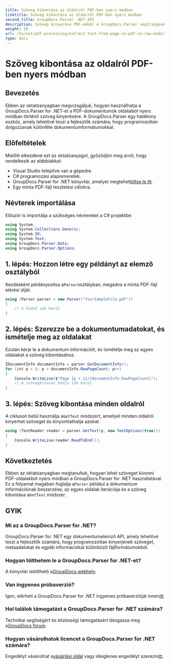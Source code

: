 ```yaml
---
title: Szöveg kibontása az oldalról PDF-ben nyers módban
linktitle: Szöveg kibontása az oldalról PDF-ben nyers módban
second_title: GroupDocs.Parser .NET API
description: Szöveg kinyerése PDF-ekből a GroupDocs.Parser segítségével C#-ban. Tanulja meg a hatékony PDF-szövegkivonást ezzel a hatékony .NET-könyvtárral.
weight: 16
url: /hu/net/pdf-processing/extract-text-from-page-in-pdf-in-raw-mode/
type: docs
---
```

# Szöveg kibontása az oldalról PDF-ben nyers módban

## Bevezetés
Ebben az oktatóanyagban megvizsgáljuk, hogyan használhatja a GroupDocs.Parser for .NET-et a PDF-dokumentumok oldalaiból nyers módban történő szöveg kinyerésére. A GroupDocs.Parser egy hatékony eszköz, amely lehetővé teszi a fejlesztők számára, hogy programozottan dolgozzanak különféle dokumentumformátumokkal.
## Előfeltételek
Mielőtt elkezdené ezt az oktatóanyagot, győződjön meg arról, hogy rendelkezik az alábbiakkal:
- Visual Studio telepítve van a gépedre.
- C# programozási alapismeretek.
- GroupDocs.Parser for .NET könyvtár, amelyet megtehet[töltse le itt](https://releases.groupdocs.com/parser/net/).
- Egy minta PDF-fájl tesztelési célokra.

## Névterek importálása
Először is importálja a szükséges névtereket a C# projektbe:
```csharp
using System;
using System.Collections.Generic;
using System.IO;
using System.Text;
using GroupDocs.Parser.Data;
using GroupDocs.Parser.Options;
```
## 1. lépés: Hozzon létre egy példányt az elemző osztályból
 Kezdésként példányosítsa a`Parser`osztályban, megadva a minta PDF-fájl elérési útját.
```csharp
using (Parser parser = new Parser("YourSampleFile.pdf"))
{
    // A kódod ide kerül
}
```
## 2. lépés: Szerezze be a dokumentumadatokat, és ismételje meg az oldalakat
Ezután kérje le a dokumentum információit, és ismételje meg az egyes oldalakat a szöveg kibontásához.
```csharp
IDocumentInfo documentInfo = parser.GetDocumentInfo();
for (int p = 0; p < documentInfo.RawPageCount; p++)
{
    Console.WriteLine($"Page {p + 1}/{documentInfo.RawPageCount}");
    // A szövegkivonat kódja ide kerül
}
```
## 3. lépés: Szöveg kibontása minden oldalról
 A cikluson belül használja a`GetText` módszert, amellyel minden oldalról kinyerhet szöveget és kinyomtathatja azokat.
```csharp
using (TextReader reader = parser.GetText(p, new TextOptions(true)))
{
    Console.WriteLine(reader.ReadToEnd());
}
```

## Következtetés
 Ebben az oktatóanyagban megtanultuk, hogyan lehet szöveget kivonni PDF-oldalakból nyers módban a GroupDocs.Parser for .NET használatával. Ez a folyamat magában foglalja a`Parser` például a dokumentum információinak beszerzése, az egyes oldalak iterációja és a szöveg kibontása a`GetText` módszer.

## GYIK
### Mi az a GroupDocs.Parser for .NET?
GroupDocs.Parser for .NET egy dokumentumelemző API, amely lehetővé teszi a fejlesztők számára, hogy programozottan kinyerjenek szöveget, metaadatokat és egyéb információkat különböző fájlformátumokból.
### Hogyan tölthetem le a GroupDocs.Parser for .NET-et?
 A könyvtár letölthető a[GroupDocs webhely](https://releases.groupdocs.com/parser/net/).
### Van ingyenes próbaverzió?
 Igen, elérheti a GroupDocs.Parser for .NET ingyenes próbaverzióját innen[itt](https://releases.groupdocs.com/).
### Hol találok támogatást a GroupDocs.Parser for .NET számára?
 Technikai segítségért és közösségi támogatásért látogassa meg a[GroupDocs fórum](https://forum.groupdocs.com/c/parser/17).
### Hogyan vásárolhatok licencet a GroupDocs.Parser for .NET számára?
 Engedélyt vásárolhat a[vásárlási oldal](https://purchase.groupdocs.com/buy) vagy ideiglenes engedélyt szerezni[itt](https://purchase.groupdocs.com/temporary-license/).